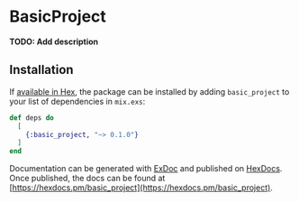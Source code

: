 # BasicProject

**TODO: Add description**

## Installation

If [available in Hex](https://hex.pm/docs/publish), the package can be installed
by adding `basic_project` to your list of dependencies in `mix.exs`:

```elixir
def deps do
  [
    {:basic_project, "~> 0.1.0"}
  ]
end
```

Documentation can be generated with [ExDoc](https://github.com/elixir-lang/ex_doc)
and published on [HexDocs](https://hexdocs.pm). Once published, the docs can
be found at [https://hexdocs.pm/basic_project](https://hexdocs.pm/basic_project).

